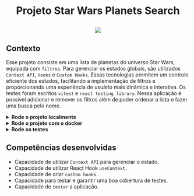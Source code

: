 # <p align="center">Projeto Star Wars Planets Search</p>

<div align="center">
  
<a href="https://codecov.io/gh/mairess/project-starwars-planets-search" > 
 <img src="https://codecov.io/gh/mairess/project-starwars-planets-search/graph/badge.svg?token=5RSBJSRT7Y"/> 
 </a>

</div>

## Contexto

Esse projeto consiste em uma lista de planetas do universo Star Wars, equipada com `filtros`. Para gerenciar os estados globais, são utilizados `Context API`, `Hooks` e `Custom Hooks`. Essas tecnologias permitem um controle eficiente dos estados, facilitando a implementação de filtros e proporcionando uma experiência de usuário mais dinâmica e interativa. Os testes foram escritos `vitest` e `react testing library`. Nessa aplicação é possível adicionar e remover os filtros além de poder ordenar a lista e fazer uma busca pelo nome.

<details>

<summary><strong>Rode o projeto localmente</strong></summary><br>

> ⚠️ É preciso ter o [Node](https://nodejs.org/en) instalado em sua máquina.

Clone o repositório:

```SHELL
git clone git@github.com:mairess/project-starwars-planets-search.git
```

Instale as dependências:

```SHELL
npm install
```

Inicie o vite server:

```SHELL
npm run dev
```

### Os testes

Rode os testes com:

```SHELL
npm test
```

Rode a cobertura dos testes:

```SHELL
npm run coverage
```

</details>

<details>

<summary><strong>Rode o projeto com o docker</strong></summary><br>

> ⚠️ É preciso ter o [Docker](https://www.docker.com/get-started/) instalado em sua máquina.

Clone o repositório:

```SHELL
git clone git@github.com:mairess/project-starwars-planets-search.git
```

Suba o container:

```SHELL
docker compose up -d
```

O vite server estará disponível na porta `3000`:

```HTML
http://localhost:3000
```

</details>

<details>

<summary><strong>Rode os testes</strong></summary><br>

Rode os testes com:

```SHELL
npm run test
```

Rode a cobertura:

```SHELL
npm run coverage
```

</details>

## Competências desenvolvidas

- Capacidade de utilizar `Context API` para gerenciar o estado.
- Capacidade de utilizar React Hook `useContext`.
- Capacidade de criar `custom hooks`.
- Capacidade para testar e garantir uma boa cobertura de testes.
- Capacidade de `testar` a aplicação.
